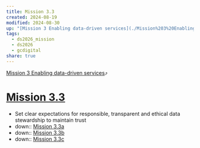 ```yaml
---
title: Mission 3.3
created: 2024-08-19
modified: 2024-08-30
up: "[Mission 3 Enabling data-driven services](./Mission%203%20Enabling%20data-driven%20services.md)"
tags:
  - ds2026_mission
  - ds2026
  - gcdigital
share: true
---
```

[Mission 3 Enabling data-driven services](./Mission%203%20Enabling%20data-driven%20services.md)⤴️
# [Mission 3.3](Mission%203.3.md)
- Set clear expectations for responsible, transparent and ethical data stewardship to maintain trust
- down:: [Mission 3.3a](./Mission%203.3a.md)
- down:: [Mission 3.3b](./Mission%203.3b.md)
- down:: [Mission 3.3c](./Mission%203.3c.md)
